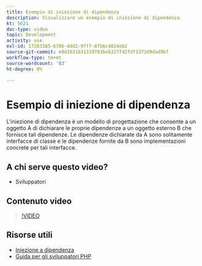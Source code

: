 ```yaml
---
title: Esempio di iniezione di dipendenza
description: Visualizzare un esempio di iniezione di dipendenza.
kt: 5621
doc-type: video
topic: Development
activity: use
exl-id: 17203385-6786-4dd2-9fff-8fb6c4024eb2
source-git-commit: e8d2631b31319701beb327f42fdf1372d9dad9b7
workflow-type: tm+mt
source-wordcount: '83'
ht-degree: 0%

---
```


# Esempio di iniezione di dipendenza

L&#39;iniezione di dipendenza è un modello di progettazione che consente a un oggetto A di dichiarare le proprie dipendenze a un oggetto esterno B che fornisce tali dipendenze. Le dipendenze dichiarate da A sono solitamente interfacce di classe e le dipendenze fornite da B sono implementazioni concrete per tali interfacce.

## A chi serve questo video?

- Sviluppatori

## Contenuto video

>[!VIDEO](https://video.tv.adobe.com/v/35799?quality=12&learn=on)

## Risorse utili

- [Iniezione a dipendenza](https://developer.adobe.com/commerce/php/development/components/dependency-injection/)
- [Guida per gli sviluppatori PHP](https://developer.adobe.com/commerce/php/development/)
